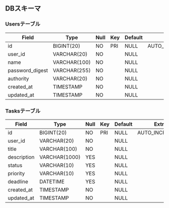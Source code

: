 ## DBスキーマ

### Usersテーブル
|      Field      |     Type     | Null | Key | Default |     Extra      |
| --------------- | ------------ | ---- | --- | ------- | -------------- |
| id              | BIGINT(20)   | NO   | PRI | NULL    | AUTO_INCREMENT |
| user_id         | VARCHAR(20)  | NO   |     | NULL    |                |
| name            | VARCHAR(100) | NO   |     | NULL    |                |
| password_digest | VARCHAR(255) | NO   |     | NULL    |                |
| authority       | VARCHAR(20)  | NO   |     | NULL    |                |
| created_at      | TIMESTAMP    | NO   |     | NULL    |                |
| updated_at      | TIMESTAMP    | NO   |     | NULL    |                |

### Tasksテーブル
|    Field    |     Type      | Null | Key | Default |     Extra      |
| ----------- | ------------- | ---- | --- | ------- | -------------- |
| id          | BIGINT(20)    | NO   | PRI | NULL    | AUTO_INCREMENT |
| user_id     | VARCHAR(20)   | NO   |     | NULL    |                |
| title       | VARCHAR(100)  | NO   |     | NULL    |                |
| description | VARCHAR(1000) | YES  |     | NULL    |                |
| status      | VARCHAR(10)   | YES  |     | NULL    |                |
| priority    | VARCHAR(10)   | YES  |     | NULL    |                |
| deadline   | DATETIME      | YES  |     | NULL    |                |
| created_at  | TIMESTAMP     | NO   |     | NULL    |                |
| updated_at  | TIMESTAMP     | NO   |     | NULL    |                |
